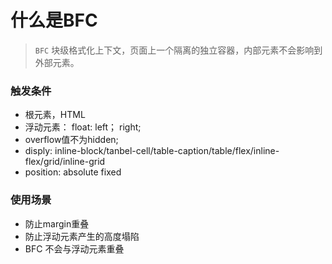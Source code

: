 # 什么是BFC

> `BFC` 块级格式化上下文，页面上一个隔离的独立容器，内部元素不会影响到外部元素。

### 触发条件

- 根元素，HTML
- 浮动元素： float: left； right;
- overflow值不为hidden;
- disply: inline-block/tanbel-cell/table-caption/table/flex/inline-flex/grid/inline-grid
- position: absolute fixed

### 使用场景

- 防止margin重叠
- 防止浮动元素产生的高度塌陷
- BFC 不会与浮动元素重叠


